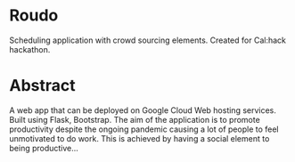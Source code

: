 # Roudo
Scheduling application with crowd sourcing elements. Created for Cal:hack hackathon.

# Abstract
A web app that can be deployed on Google Cloud Web hosting services. Built using Flask, Bootstrap.
The aim of the application is to promote productivity despite the ongoing pandemic causing a lot of people to feel unmotivated to do work. This is achieved by having a social element to being productive...
